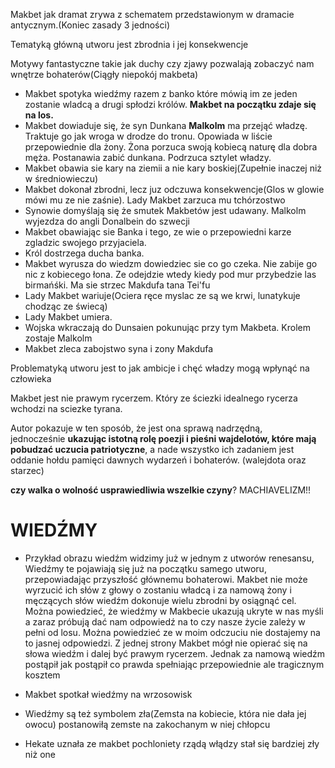 Makbet jak dramat zrywa z schematem przedstawionym w dramacie antycznym.(Koniec zasady 3 jedności)

Tematyką główną utworu jest zbrodnia i jej konsekwencje


Motywy fantastyczne takie jak duchy czy zjawy pozwalają zobaczyć nam wnętrze bohaterów(Ciągły niepokój makbeta)

- Makbet spotyka wiedźmy razem z banko które mówią im ze jeden zostanie wladcą a drugi spłodzi królów. **Makbet na początku zdaje się na los.** 
- Makbet dowiaduje się, że syn Dunkana **Malkolm** ma przejąć władzę. Traktuje go jak wroga w drodze do tronu. Opowiada w liście przepowiednie dla żony. Żona porzuca swoją kobiecą naturę dla dobra męża. Postanawia zabić dunkana. Podrzuca sztylet władzy.
- Makbet obawia sie kary na ziemii a nie kary boskiej(Zupełnie inaczej niż w średniowieczu)
- Makbet dokonał zbrodni, lecz juz odczuwa konsekwencje(Glos w glowie mówi mu ze nie zaśnie). Lady Makbet zarzuca mu tchórzostwo
- Synowie domyślają się że smutek Makbetów jest udawany. Malkolm wyjezdza do angli Donalbein do szwecji
 - Makbet obawiając sie Banka i tego, ze wie o przepowiedni karze zgladzic swojego przyjaciela.
 - Król dostrzega ducha banka. 
 - Makbet wyrusza do wiedzm dowiedziec sie co go czeka. Nie zabije go nic  z kobiecego łona. Ze odejdzie wtedy kiedy pod mur przybedzie las birmańśki. Ma sie strzec Makdufa tana Tei'fu
 - Lady Makbet wariuje(Ociera ręce myslac ze są we krwi, lunatykuje chodząc ze świecą)
 - Lady Makbet umiera.
 - Wojska wkraczają do Dunsaien pokunując przy tym Makbeta. Krolem zostaje Malkolm
 - Makbet zleca zabojstwo syna i zony Makdufa


Problematyką utworu jest to jak ambicje i chęć władzy mogą wpłynąć na człowieka


Makbet jest nie prawym rycerzem. Który ze ściezki idealnego rycerza wchodzi na sciezke tyrana.

Autor pokazuje w ten sposób, że jest ona sprawą nadrzędną, jednocześnie **ukazując istotną rolę poezji i pieśni wajdelotów, które mają pobudzać uczucia patriotyczne**, a nade wszystko ich zadaniem jest oddanie hołdu pamięci dawnych wydarzeń i bohaterów. (walejdota oraz starzec)


**czy walka o wolność usprawiedliwia wszelkie czyny**?
MACHIAVELIZM!!
  


# WIEDŹMY
 - Przykład obrazu wiedźm widzimy już w jednym z utworów renesansu, Wiedźmy te pojawiają się już na początku samego utworu, przepowiadając przyszłość głównemu bohaterowi. Makbet nie może wyrzucić ich słów z głowy o zostaniu władcą i za namową żony i męczących słów wiedźm dokonuje wielu zbrodni by osiągnąć cel. Można powiedzieć, że wiedźmy w Makbecie ukazują ukryte w nas myśli a zaraz próbują dać nam odpowiedź na to czy nasze życie zależy w pełni od losu. Można powiedzieć ze  w moim odczuciu nie dostajemy na to jasnej odpowiedzi. Z jednej strony Makbet mógł nie opierać się na słowa wiedźm i dalej być prawym rycerzem. Jednak za namową wiedźm postąpił jak postąpił co prawda spełniając przepowiednie ale tragicznym kosztem
   
 - Makbet spotkał wiedźmy na wrzosowisk
- Wiedźmy są też symbolem zła(Zemsta na kobiecie, która nie dała jej owocu) postanowiłą zemste na zakochanym w niej chłopcu
- Hekate uznała ze makbet pochloniety rządą włądzy stał się bardziej zły niż one